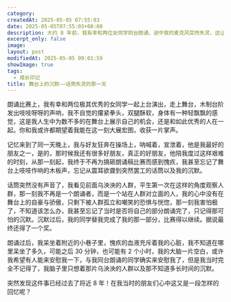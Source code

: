 ```yaml
---
category: 
createdAt: 2025-05-05 07:55:03
date: 2025-05-05T07:55:03+08:00
description: 大约 8 年前，我有幸和两位女同学同台朗诵，途中我的麦克风突然失灵，这让我原本就很紧张的神经更加难以抑制，我当场愣住了，可能愣了不到 10 秒，但是那段沉默是时间对我来说尤其漫长。这篇随笔是我早晨起床后随性写下的，篇幅很短，后面可能还会写一篇更长的介绍这个事件的文章。
excerpt_only: false
image: 
layout: post
modifiedAt: 2025-05-05 09:01:59
showImage: true
tags:
  - 成长印记
title: 舞台上的沉默——话筒失灵的那一天
---
```


朗诵比赛上，我有幸和两位极其优秀的女同学一起上台演出，走上舞台，木制台阶发出吱吱呀呀的声响，我不自觉的攥紧拳头，双腿酥软，身体有一种轻飘飘的感觉，这是我人生中为数不多的在舞台上展示自己的机会，还是和如此优秀的人在一起。你和我或许都期望着我能在这一刻大展宏图，收获一片掌声。

记忆来到了同一天晚上，我与好友狂奔在操场上，呐喊着，宣泄着，他是我最好的朋友之一，是的，那时候我还有很多好朋友，真正的好朋友，他陪我度过这样艰难的时刻，从那一刻起，我终于不再为搞砸朗诵稿比赛而感到愧疚，我甚至忘记了舞台上吱吱作响的木板声，忘记从震耳欲聋到突然罢工的话筒以及我的沉默。

话筒突然没有声音了，我看见前面乌泱泱的人群，平生第一次在这样的角度观察人群，那一刻我不再是一个朗诵者，而是一个站在人群对立面的人，我的心中没有在舞台上的自豪与骄傲，只剩下被人群孤立和嘲笑的恐惧与恍惚，那一刻我害怕极了，不知道该怎么办，我甚至忘记了当时是否将自己的部分朗诵完了，只记得那可怕的沉默。沉默过后，我的同学替我完成了我的那一部分，比赛得以继续。据说最终还得了一个奖。

朗诵过后，我呆坐着附近的小巷子里，愧疚的血液充斥着我的心脏，我不知道在哪里呆坐了多久，可能之后 30 分钟，也可能有 2 个小时，我的大脑一片空白，或许我希望有人能来安慰我一下，与我同台朗诵的同学确实来安慰我了，但是我当时完全不记得了，我脑子里只想着那片乌泱泱的人群以及那不知道多长时间的沉默。

突然发现这件事已经过去了将近 8 年！在我当时的朋友们心中这又是一段怎样的回忆呢？

